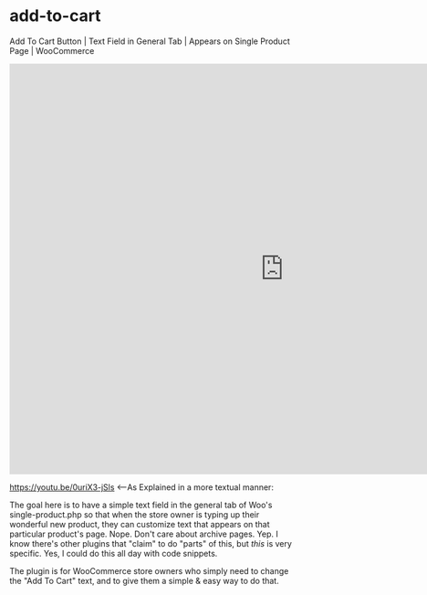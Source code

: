 # add-to-cart
Add To Cart Button | Text Field in General Tab | Appears on Single Product Page | WooCommerce


<iframe width="960" height="720" src="https://www.youtube.com/embed/0uriX3-jSls?rel=0&amp;controls=0" frameborder="0" allowfullscreen></iframe>

https://youtu.be/0uriX3-jSls <--As Explained in a more textual manner: 

The goal here is to have a simple text field in the general tab of Woo's single-product.php so that when the store owner is typing up their wonderful new product, they can customize text that appears on that particular product's page.
Nope. Don't care about archive pages.
Yep. I know there's other plugins that "claim" to do "parts" of this, but *this* is very specific.
Yes, I could do this all day with code snippets.

The plugin is for WooCommerce store owners who simply need to change the "Add To Cart" text, and to give them a simple & easy way to do that.

